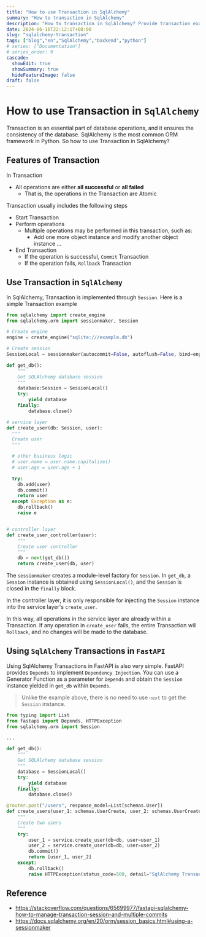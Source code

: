 ```yaml
---
title: "How to use Transaction in SqlAlchemy"
summary: "How to transaction in SqlAlchemy"
description: "How to transaction in SqlAlchemy? Provide transaction example in SqlAlchemy with FastAPI Framework."
date: 2024-06-16T22:12:17+08:00
slug: "sqlalchemy-transaction"
tags: ["blog","en","SqlAlchemy","backend","python"]
# series: ["Documentation"]
# series_order: 9
cascade:
  showEdit: true
  showSummary: true
  hideFeatureImage: false
draft: false
---
```


# How to use Transaction in `SqlAlchemy`

Transaction is an essential part of database operations, and it ensures the consistency of the database. SqlAlchemy is the most common ORM framework in Python. So how to use Transaction in SqlAlchemy?

## Features of Transaction

In Transaction
- All operations are either **all successful** or **all failed**
  - That is, the operations in the Transaction are Atomic

Transaction usually includes the following steps
- Start Transaction
- Perform operations
  - Multiple operations may be performed in this transaction, such as:
    - Add one more object instance and modify another object instance ...
- End Transaction
  - If the operation is successful, `Commit` Transaction
  - If the operation fails, `Rollback` Transaction


## Use Transaction in `SqlAlchemy`

In SqlAlchemy, Transaction is implemented through `Session`. Here is a simple Transaction example

```python
from sqlalchemy import create_engine
from sqlalchemy.orm import sessionmaker, Session

# Create engine
engine = create_engine("sqlite:///example.db")

# Create session
SessionLocal = sessionmaker(autocommit=False, autoflush=False, bind=engine)

def get_db():
    """
    Get SQLAlchemy database session
    """
    database:Session = SessionLocal()
    try:
        yield database
    finally:
        database.close()

# service layer
def create_user(db: Session, user):
  """
  Create user
  """

  # other business logic
  # user.name = user.name.capitalize()
  # user.age = user.age + 1

  try:
    db.add(user)
    db.commit()
    return user
  except Exception as e:
    db.rollback()
    raise e


# controller layer
def create_user_controller(user):
    """
    Create user controller
    """
    db = next(get_db())
    return create_user(db, user)
```

The `sessionmaker` creates a module-level factory for `Session`. In `get_db`, a `Session` instance is obtained using `SessionLocal()`, and the `Session` is closed in the `finally` block.

In the controller layer, it is only responsible for injecting the `Session` instance into the service layer's `create_user`.

In this way, all operations in the service layer are already within a Transaction. If any operation in `create_user` fails, the entire Transaction will `Rollback`, and no changes will be made to the database.

## Using `SqlAlchemy` Transactions in `FastAPI`

Using SqlAlchemy Transactions in FastAPI is also very simple. FastAPI provides `Depends` to implement `Dependency Injection`. You can use a Generator Function as a parameter for `Depends` and obtain the `Session` instance yielded in `get_db` within `Depends`.

> Unlike the example above, there is no need to use `next` to get the `Session` instance.



```python
from typing import List
from fastapi import Depends, HTTPException
from sqlalchemy.orm import Session

...

def get_db():
    """
    Get SQLAlchemy database session
    """
    database = SessionLocal()
    try:
        yield database
    finally:
        database.close()

@router.post("/users", response_model=List[schemas.User])
def create_users(user_1: schemas.UserCreate, user_2: schemas.UserCreate, db: Session = Depends(get_db)):
    """
    Create two users
    """
    try:
        user_1 = service.create_user(db=db, user=user_1)
        user_2 = service.create_user(db=db, user=user_2)
        db.commit()
        return [user_1, user_2]
    except:
        db.rollback()
        raise HTTPException(status_code=500, detail="SqlAlchemy Transaction Error")
```


## Reference
- https://stackoverflow.com/questions/65699977/fastapi-sqlalchemy-how-to-manage-transaction-session-and-multiple-commits
- https://docs.sqlalchemy.org/en/20/orm/session_basics.html#using-a-sessionmaker